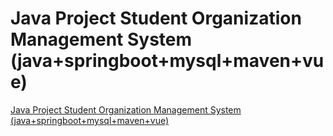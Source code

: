 # Java Project Student Organization Management System (java+springboot+mysql+maven+vue)
[Java Project Student Organization Management System (java+springboot+mysql+maven+vue)](https://aiwithcloud.com/2022/09/19/java_project_student_organization_management_system_javaspringbootmysqlmavenvue/)